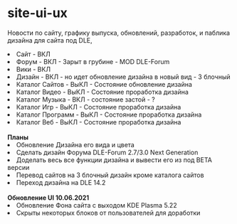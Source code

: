 # site-ui-ux
Новости по сайту, графику выпуска, обновлений, разработок, и паблика дизайна для сайта под DLE,

<li>Сайт - ВКЛ</li>
<li>Форум - ВКЛ - Зарыт в грубине - MOD DLE-Forum </li>
<li>Вики - ВКЛ </li>
<li>Дизайн - ВКЛ - но идет обновление дизайна в новый вид - 3 блочный </li>
<li>Каталог Сайтов - ВыКЛ - Состояние обновление дизайна</li>
<li>Каталог Видео - ВыКЛ - Состояние проработка дизайна</li>
<li>Каталог Музыка - ВКЛ - состояние застой - ?</li>
<li>Каталог Игр - ВыКЛ - Состояние проработка дизайна</li>
<li>Каталог Программ - ВыКЛ - Состояние проработка дизайна</li>
<li>Каталог Веб - ВыКЛ - Состояние проработка дизайна</li>
<br>
<b>Планы</b>
<li>Обновление Дизайна его вида и цвета</li>
<li>Cделать дизайн Форума DLE-Forum 2.7/3.0 Next Generation</li>
<li>Доделать весь все функции дизайна и вывести его из под BETA версии</li>
<li>Перевод сайтов на 3 блочный дизайн кроме каталога сайтов</li>
<li>Переход дизайна на DLE 14.2</li>
<br>
<b>Обновление UI 10.06.2021</b>
<li>Обновление Фона сайта с выходом KDE Plasma 5.22</li>
<li>Скрыты некоторых блоков от пользователей для доработки </li>

